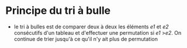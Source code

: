 # Principe du tri à bulle

- le tri à bulles est de comparer deux à deux les éléments _e1_ et _e2_ consécutifs d'un tableau et d'effectuer une permutation si _e1_ >_e2_. On continue de trier jusqu'à ce qu'il n'y ait plus de permutation

